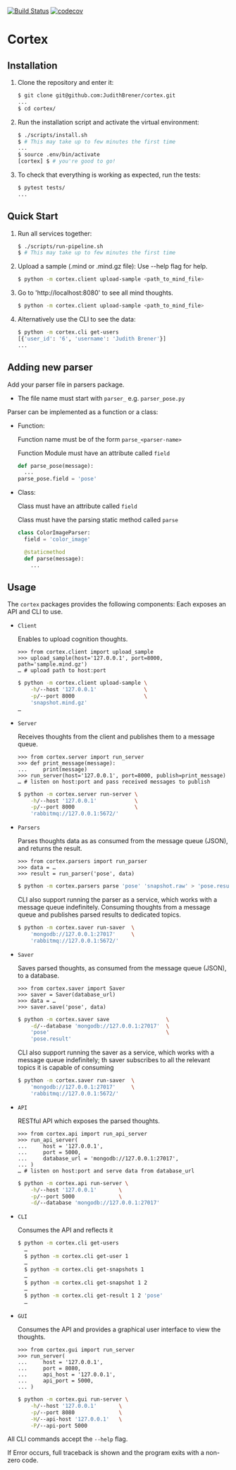 [![Build Status](https://travis-ci.com/JudithBrener/cortex.svg?branch=master)](https://travis-ci.com/JudithBrener/cortex)
[![codecov](https://codecov.io/gh/JudithBrener/cortex/branch/master/graph/badge.svg)](https://codecov.io/gh/JudithBrener/cortex)
# Cortex
## Installation

1. Clone the repository and enter it:

    ```sh
    $ git clone git@github.com:JudithBrener/cortex.git
    ...
    $ cd cortex/
    ```

2. Run the installation script and activate the virtual environment:

    ```sh
    $ ./scripts/install.sh
    $ # This may take up to few minutes the first time
    ...
    $ source .env/bin/activate
    [cortex] $ # you're good to go!
    ```

3. To check that everything is working as expected, run the tests:

    ```sh
    $ pytest tests/
    ...
    ```
    
## Quick Start
1. Run all services together:

    ```sh
    $ ./scripts/run-pipeline.sh
    $ # This may take up to few minutes the first time
    ```
    
2. Upload a sample (.mind or .mind.gz file):
   Use --help flag for help.

    ```sh
    $ python -m cortex.client upload-sample <path_to_mind_file>
    ```
    
3. Go to 'http://localhost:8080' to see all mind thoughts. 

    ```sh
    $ python -m cortex.client upload-sample <path_to_mind_file>
    ```
    
4. Alternatively use the CLI to see the data:

    ```sh
    $ python -m cortex.cli get-users
    [{'user_id': '6', 'username': 'Judith Brener'}]
    ...
    ```
## Adding new parser
Add your parser file in parsers package.
- The file name must start with `parser_` e.g. `parser_pose.py`

Parser can be implemented as a function or a class:
- Function:
    
    Function name must be of the form `parse_<parser-name>` 
    
    Function Module must have an attribute called `field`
        
  ```python
  def parse_pose(message):
    ...
  parse_pose.field = 'pose'
  ```
  
- Class:

    Class must have an attribute called `field`

    Class must have the parsing static method called `parse`
    
  ```python
  class ColorImageParser:
    field = 'color_image'

    @staticmethod
    def parse(message):
      ...
  ```

## Usage

The `cortex` packages provides the following components:
Each exposes an API and CLI to use.

- `Client`

    Enables to upload cognition thoughts.

    ```pycon
    >>> from cortex.client import upload_sample
    >>> upload_sample(host='127.0.0.1', port=8000, path='sample.mind.gz')
    … # upload path to host:port
    ```
    
  ```sh
  $ python -m cortex.client upload-sample \
      -h/--host '127.0.0.1'               \
      -p/--port 8000                      \
      'snapshot.mind.gz'
  …
  ```

- `Server`

    Receives thoughts from the client and publishes them to a message queue.

    ```pycon
    >>> from cortex.server import run_server
    >>> def print_message(message):
    ...     print(message)
    >>> run_server(host='127.0.0.1', port=8000, publish=print_message)
    … # listen on host:port and pass received messages to publish
    ```
    
  ```sh
  $ python -m cortex.server run-server \
      -h/--host '127.0.0.1'            \
      -p/--port 8000                   \
      'rabbitmq://127.0.0.1:5672/'
  ```

- `Parsers`

    Parses thoughts data as as consumed from the message queue (JSON), and returns the result.

    ```pycon
    >>> from cortex.parsers import run_parser
    >>> data = … 
    >>> result = run_parser('pose', data)
    ```
    
  ```sh
  $ python -m cortex.parsers parse 'pose' 'snapshot.raw' > 'pose.result'
  ```
  
  CLI also support running the parser as a service, which works with a message queue indefinitely.
  Consuming thoughts from a message queue and publishes parsed results to dedicated topics.
  
  ```sh
  $ python -m cortex.saver run-saver  \
      'mongodb://127.0.0.1:27017'     \
      'rabbitmq://127.0.0.1:5672/'
  ```
- `Saver`

    Saves parsed thoughts, as consumed from the message queue (JSON), to a database.
    
    ```pycon
    >>> from cortex.saver import Saver
    >>> saver = Saver(database_url)
    >>> data = …
    >>> saver.save('pose', data)
    ```
  
  ```sh
  $ python -m cortex.saver save                  \
      -d/--database 'mongodb://127.0.0.1:27017'  \
      'pose'                                     \
      'pose.result' 
  ```
  
  CLI also support running the saver as a service, which works with a message queue indefinitely; 
  th saver subscribes to all the relevant topics it is capable of consuming
  
  ```sh
  $ python -m cortex.saver run-saver  \
      'mongodb://127.0.0.1:27017'     \
      'rabbitmq://127.0.0.1:5672/'
  ```
- `API`

    RESTful API which exposes the parsed thoughts.

    ```pycon
    >>> from cortex.api import run_api_server
    >>> run_api_server(
    ...     host = '127.0.0.1',
    ...     port = 5000,
    ...     database_url = 'mongodb://127.0.0.1:27017',
    ... )
    … # listen on host:port and serve data from database_url
    ```
    
  ```sh
  $ python -m cortex.api run-server \
      -h/--host '127.0.0.1'       \
      -p/--port 5000              \
      -d/--database 'mongodb://127.0.0.1:27017'
  ```

- `CLI`

    Consumes the API and reflects it
    
  ```sh
  $ python -m cortex.cli get-users
    …
    $ python -m cortex.cli get-user 1
    …
    $ python -m cortex.cli get-snapshots 1
    …
    $ python -m cortex.cli get-snapshot 1 2
    …
    $ python -m cortex.cli get-result 1 2 'pose'
    …
  ```
  
- `GUI`

    Consumes the API and provides a graphical user interface to view the thoughts.

    ```pycon
    >>> from cortex.gui import run_server
    >>> run_server(
    ...     host = '127.0.0.1',
    ...     port = 8080,
    ...     api_host = '127.0.0.1',
    ...     api_port = 5000,
    ... )
    ```
    
  ```sh
  $ python -m cortex.gui run-server \
      -h/--host '127.0.0.1'       \
      -p/--port 8080              \
      -H/--api-host '127.0.0.1'   \
      -P/--api-port 5000
  ```

All CLI commands accept the `--help` flag.

If Error occurs, full traceback is shown and the program exits with a
non-zero code.